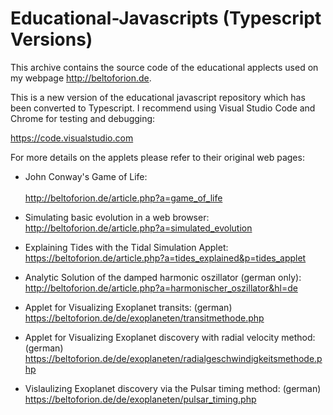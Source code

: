 # Educational-Javascripts (Typescript Versions)

This archive contains the source code of the educational applects used on my webpage http://beltoforion.de. 

This is a new version of the educational javascript repository which has been converted to Typescript. I recommend using Visual Studio Code and Chrome for testing and debugging:

https://code.visualstudio.com

For more details on the applets please refer to their original web pages:

- John Conway's Game of Life:<br/>		
http://beltoforion.de/article.php?a=game_of_life	

- Simulating basic evolution in a web browser:<br/>
http://beltoforion.de/article.php?a=simulated_evolution

- Explaining Tides with the Tidal Simulation Applet:<br/>
https://beltoforion.de/article.php?a=tides_explained&p=tides_applet

- Analytic Solution of the damped harmonic oszillator (german only):<br/>
http://beltoforion.de/article.php?a=harmonischer_oszillator&hl=de

- Applet for Visualizing Exoplanet transits: (german)<br/>
https://beltoforion.de/de/exoplaneten/transitmethode.php

- Applet for Visualizing Exoplanet discovery with radial velocity method: (german)<br/>
https://beltoforion.de/de/exoplaneten/radialgeschwindigkeitsmethode.php

- Vislaulizing Exoplanet discovery via the Pulsar timing method: (german)<br/>
https://beltoforion.de/de/exoplaneten/pulsar_timing.php
